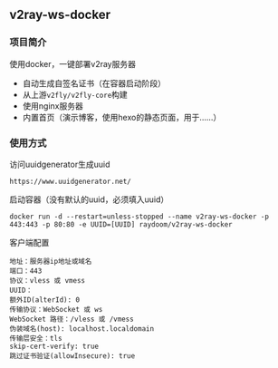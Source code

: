 ## v2ray-ws-docker

### 项目简介

使用docker，一键部署v2ray服务器

- 自动生成自签名证书（在容器启动阶段）
- 从上游`v2fly/v2fly-core`构建
- 使用nginx服务器
- 内置首页（演示博客，使用hexo的静态页面，用于......）

### 使用方式

访问uuidgenerator生成uuid

```
https://www.uuidgenerator.net/
```

启动容器（没有默认的uuid，必须填入uuid）

```
docker run -d --restart=unless-stopped --name v2ray-ws-docker -p 443:443 -p 80:80 -e UUID=[UUID] raydoom/v2ray-ws-docker
```

客户端配置

```
地址：服务器ip地址或域名
端口：443
协议：vless 或 vmess
UUID：
额外ID(alterId): 0
传输协议：WebSocket 或 ws
WebSocket 路径：/vless 或 /vmess
伪装域名(host): localhost.localdomain
传输层安全：tls
skip-cert-verify: true
跳过证书验证(allowInsecure): true
```

